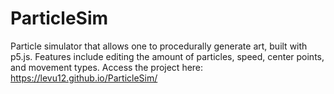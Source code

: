 # ParticleSim
Particle simulator that allows one to procedurally generate art, built with p5.js. Features include editing the amount of particles, speed, center points, and movement types. Access the project here: https://levu12.github.io/ParticleSim/
